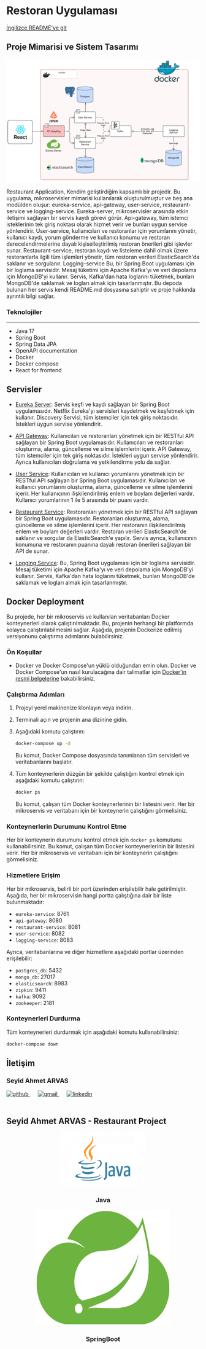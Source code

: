 # Restoran Uygulaması

[İngilizce README'ye git](README.MD)

## Proje Mimarisi ve Sistem Tasarımı

[![Restaurant Uygulaması Mimarisi](./img/project-design.png)](./img/project-design.png)

Restaurant Application, Kendim geliştirdiğim kapsamlı bir projedir. Bu uygulama, mikroservisler mimarisi kullanılarak oluşturulmuştur ve beş ana modülden oluşur: eureka-service, api-gateway, user-service, restaurant-service ve logging-service. Eureka-server, mikroservisler arasında etkin iletişimi sağlayan bir servis kaydı görevi görür. Api-gateway, tüm istemci isteklerinin tek giriş noktası olarak hizmet verir ve bunları uygun servise yönlendirir. User-service, kullanıcıları ve restoranlar için yorumlarını yönetir, kullanıcı kaydı, yorum gönderme ve kullanıcı konumu ve restoran derecelendirmelerine dayalı kişiselleştirilmiş restoran önerileri gibi işlevler sunar. Restaurant-service, restoran kaydı ve listeleme dahil olmak üzere restoranlarla ilgili tüm işlemleri yönetir, tüm restoran verileri ElasticSearch'da saklanır ve sorgulanır. Logging-service Bu, bir Spring Boot uygulaması için bir loglama servisidir. Mesaj tüketimi için Apache Kafka'yı ve veri depolama için MongoDB'yi kullanır. Servis, Kafka'dan hata loglarını tüketmek, bunları MongoDB'de saklamak ve logları almak için tasarlanmıştır. Bu depoda bulunan her servis kendi README.md dosyasına sahiptir ve proje hakkında ayrıntılı bilgi sağlar.

### Teknolojiler

---
- Java 17
- Spring Boot
- Spring Data JPA
- OpenAPI documentation
- Docker
- Docker compose
- React for frontend

## Servisler

- [Eureka Server](./eureka-service/README.md): Servis keşfi ve kaydı sağlayan bir Spring Boot uygulamasıdır. Netflix Eureka'yı servisleri kaydetmek ve keşfetmek için kullanır. Discovery Servisi, tüm istemciler için tek giriş noktasıdır. İstekleri uygun servise yönlendirir.

- [API Gateway](./api-gateway/README.md): Kullanıcıları ve restoranları yönetmek için bir RESTful API sağlayan bir Spring Boot uygulamasıdır. Kullanıcıları ve restoranları oluşturma, alama, güncelleme ve silme işlemlerini içerir. API Gateway, tüm istemciler için tek giriş noktasıdır. İstekleri uygun servise yönlendirir. Ayrıca kullanıcıları doğrulama ve yetkilendirme yolu da sağlar.

- [User Service](./user-service/README.md): Kullanıcıları ve kullanıcı yorumlarını yönetmek için bir RESTful API sağlayan bir Spring Boot uygulamasıdır. Kullanıcıları ve kullanıcı yorumlarını oluşturma, alama, güncelleme ve silme işlemlerini içerir. Her kullanıcının ilişkilendirilmiş enlem ve boylam değerleri vardır. Kullanıcı yorumlarının 1 ile 5 arasında bir puanı vardır.

- [Restaurant Service](./restaurant-service/README.md): Restoranları yönetmek için bir RESTful API sağlayan bir Spring Boot uygulamasıdır. Restoranları oluşturma, alama, güncelleme ve silme işlemlerini içerir. Her restoranın ilişkilendirilmiş enlem ve boylam değerleri vardır. Restoran verileri ElasticSearch'de saklanır ve sorgular da ElasticSearch'e yapılır. Servis ayrıca, kullanıcının konumuna ve restoranın puanına dayalı restoran önerileri sağlayan bir API de sunar.

- [Logging Service](./logging-service/README.md): Bu, Spring Boot uygulaması için bir loglama servisidir. Mesaj tüketimi için Apache Kafka'yı ve veri depolama için MongoDB'yi kullanır. Servis, Kafka'dan hata loglarını tüketmek, bunları MongoDB'de saklamak ve logları almak için tasarlanmıştır.

## Docker Deployment

Bu projede, her bir mikroservis ve kullanılan veritabanları Docker konteynerleri olarak çalıştırılmaktadır. Bu, projenin herhangi bir platformda kolayca çalıştırılabilmesini sağlar. Aşağıda, projenin Dockerize edilmiş versiyonunu çalıştırma adımlarını bulabilirsiniz.

### Ön Koşullar

- Docker ve Docker Compose'un yüklü olduğundan emin olun. Docker ve Docker Compose'un nasıl kurulacağına dair talimatlar için [Docker'in resmi belgelerine](https://docs.docker.com/get-docker/) bakabilirsiniz.

### Çalıştırma Adımları

1. Projeyi yerel makinenize klonlayın veya indirin.

2. Terminali açın ve projenin ana dizinine gidin.

3. Aşağıdaki komutu çalıştırın:

    ```bash
    docker-compose up -d
    ```

   Bu komut, Docker Compose dosyasında tanımlanan tüm servisleri ve veritabanlarını başlatır.

4. Tüm konteynerlerin düzgün bir şekilde çalıştığını kontrol etmek için aşağıdaki komutu çalıştırın:

    ```bash
    docker ps
    ```

   Bu komut, çalışan tüm Docker konteynerlerinin bir listesini verir. Her bir mikroservis ve veritabanı için bir konteynerin çalıştığını görmelisiniz.

### Konteynerlerin Durumunu Kontrol Etme

Her bir konteynerin durumunu kontrol etmek için `docker ps` komutunu kullanabilirsiniz. Bu komut, çalışan tüm Docker konteynerlerinin bir listesini verir. Her bir mikroservis ve veritabanı için bir konteynerin çalıştığını görmelisiniz.

### Hizmetlere Erişim

Her bir mikroservis, belirli bir port üzerinden erişilebilir hale getirilmiştir. Aşağıda, her bir mikroservisin hangi portta çalıştığına dair bir liste bulunmaktadır:

- `eureka-service`: 8761
- `api-gateway`: 8080
- `restaurant-service`: 8081
- `user-service`: 8082
- `logging-service`: 8083

Ayrıca, veritabanlarına ve diğer hizmetlere aşağıdaki portlar üzerinden erişilebilir:

- `postgres_db`: 5432
- `mongo_db`: 27017
- `elasticsearch`: 8983
- `zipkin`: 9411
- `kafka`: 9092
- `zookeeper`: 2181

### Konteynerleri Durdurma

Tüm konteynerleri durdurmak için aşağıdaki komutu kullanabilirsiniz:

```bash
docker-compose down
```
## İletişim

### Seyid Ahmet ARVAS

<a href="https://github.com/ahmetarvastr" target="_blank">
<img  src=https://img.shields.io/badge/github-%2324292e.svg?&style=for-the-badge&logo=github&logoColor=white alt=github style="margin-bottom: 20px;" />
</a>
<a href = "mailto:example@gmail.com?subject = Feedback&body = Message">
<img src=https://img.shields.io/badge/send-email-email?&style=for-the-badge&logo=microsoftoutlook&color=CD5C5C alt=gmail style="margin-bottom: 20px; margin-left:20px" />
</a>
<a href="https://linkedin.com/in/seyidahmetarvas" target="_blank">
<img src=https://img.shields.io/badge/linkedin-%231E77B5.svg?&style=for-the-badge&logo=linkedin&logoColor=white alt=linkedin style="margin-bottom: 20px; margin-left:20px" />
</a>  

## Seyid Ahmet ARVAS - Restaurant Project

<div align="center">
  <img src="./img/java.png" alt="Logo" width="220" height="140">
<h3 align="center">Java</h3>
</div>

<div align="center">
  <img src="./img/spring.png" alt="Logo" width="350" height="300">
<h3 align="center">SpringBoot</h3>   
</div>